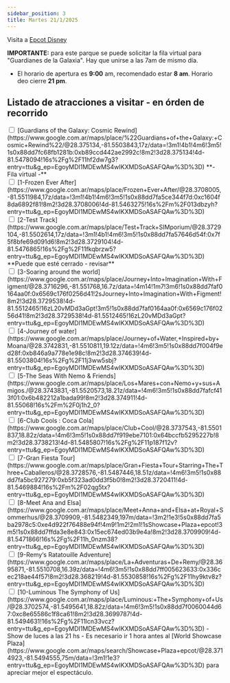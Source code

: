 ```yaml
---
sidebar_position: 3
title: Martes 21/1/2025
---
```




Visita a [Epcot Disney](https://www.google.com.ar/maps/place/Cast+Parking+(Red+Lot),+Orlando,+FL+32836,+EE.+UU./@28.372475,-81.5421017,17.3z/data=!4m15!1m8!3m7!1s0x88dd7fa47b37af61:0xdb994573748ccd8f!2sEpcot+Center+Dr,+Florida,+EE.+UU.!3b1!8m2!3d28.3733535!4d-81.5385799!16s%2Fg%2F1tvgw4f_!3m5!1s0x88dd7fa3892b0091:0x511a3805d9550224!8m2!3d28.3717743!4d-81.5425015!16s%2Fg%2F11b8tcr79p?entry=ttu&g_ep=EgoyMDI1MDEwMS4wIKXMDSoASAFQAw%3D%3D)

**IMPORTANTE:** para este parque se puede solicitar la fila virtual para "Guardianes de la Galaxia". Hay que unirse a las 7am de mismo día.

- El horario de apertura es **9:00** am, recomendado estar **8 am**. Horario deo cierre **21 pm**.

## Listado de atracciones a visitar - en órden de recorrido

<input type="checkbox" id="task3" />
<label for="task3">[Guardians of the Galaxy: Cosmic Rewind](https://www.google.com.ar/maps/place/%22Guardians+of+the+Galaxy:+Cosmic+Rewind%22/@28.375134,-81.5503843,17z/data=!3m1!4b1!4m6!3m5!1s0x88dd7fc68fb1281b:0xb89ccd442ae2992c!8m2!3d28.375134!4d-81.5478094!16s%2Fg%2F11hf2dw7g3?entry=ttu&g_ep=EgoyMDI1MDEwMS4wIKXMDSoASAFQAw%3D%3D) **- Fila virtual -**</label>

<br />

<input type="checkbox" id="task1" />
<label for="task1">[1-Frozen Ever After](https://www.google.com.ar/maps/place/Frozen+Ever+After/@28.3708005,-81.5511984,17z/data=!3m1!4b1!4m6!3m5!1s0x88dd7fa5ce344f7d:0xc1604f8da6892f81!8m2!3d28.3708006!4d-81.5463275!16s%2Fm%2F013dbzyh?entry=ttu&g_ep=EgoyMDI1MDEwMS4wIKXMDSoASAFQAw%3D%3D)</label>

<br />

<input type="checkbox" id="task2" />
<label for="task2">[2-Test Track](https://www.google.com.ar/maps/place/Test+Track+SIMporium/@28.3729104,-81.5502614,17z/data=!3m1!4b1!4m6!3m5!1s0x88dd7fa57646d54f:0x7f5f8bfe69d091d6!8m2!3d28.3729104!4d-81.5476865!16s%2Fg%2F11fkqbrzw5?entry=ttu&g_ep=EgoyMDI1MDEwMS4wIKXMDSoASAFQAw%3D%3D) **Puede que esté cerrado - revisar**</label>

<br />


<input type="checkbox" id="task4" />
<label for="task4">[3-Soaring around the world](https://www.google.com.ar/maps/place/Journey+Into+Imagination+With+Figment/@28.3716296,-81.551768,16.7z/data=!4m14!1m7!3m6!1s0x88dd7faf0164aa0f:0x6569c176f0256d41!2sJourney+Into+Imagination+With+Figment!8m2!3d28.3729538!4d-81.5512465!16zL20vMDd3aGpt!3m5!1s0x88dd7faf0164aa0f:0x6569c176f0256d41!8m2!3d28.3729538!4d-81.5512465!16zL20vMDd3aGpt?entry=ttu&g_ep=EgoyMDI1MDEwMS4wIKXMDSoASAFQAw%3D%3D) </label>

<br />

<input type="checkbox" id="task5" />
<label for="task5">[4-Journey of water](https://www.google.com.ar/maps/place/Journey+of+Water,+Inspired+by+Moana/@28.3742831,-81.5510811,19.12z/data=!4m6!3m5!1s0x88dd7f004f9ed28f:0xb846a9a778e1e98c!8m2!3d28.374639!4d-81.5503804!16s%2Fg%2F11j3ww5sbj?entry=ttu&g_ep=EgoyMDI1MDEwMS4wIKXMDSoASAFQAw%3D%3D) </label>

<br />

<input type="checkbox" id="task6" />
<label for="task6">[5-The Seas With Nemo & Friends](https://www.google.com.ar/maps/place/Los+Mares+con+Nemo+y+sus+Amigos./@28.3743831,-81.5520573,18.21z/data=!4m6!3m5!1s0x88dd7fafcf413f01:0x6b482212a1bada99!8m2!3d28.374911!4d-81.55068!16s%2Fm%2F0j1h2_0?entry=ttu&g_ep=EgoyMDI1MDEwMS4wIKXMDSoASAFQAw%3D%3D) </label>

<br />

<input type="checkbox" id="task7" />
<label for="task7">[6-Club Cools : Coca Cola](https://www.google.com.ar/maps/place/Club+Cool/@28.3737543,-81.5501837,18.82z/data=!4m6!3m5!1s0x88dd7f919ebe7101:0x64bccfb5295227b!8m2!3d28.3738213!4d-81.5485807!16s%2Fg%2F11p187f12v?entry=ttu&g_ep=EgoyMDI1MDEwMS4wIKXMDSoASAFQAw%3D%3D) </label>

<br />

<input type="checkbox" id="task8" />
<label for="task8">[7-Gran Fiesta Tour](https://www.google.com.ar/maps/place/Gran+Fiesta+Tour+Starring+The+Three+Caballeros/@28.3728576,-81.5487446,18.51z/data=!4m6!3m5!1s0x88dd7fa5bc927279:0xb5f323ad0dd3f5b0!8m2!3d28.3720411!4d-81.5469884!16s%2Fm%2F02qg5tx?entry=ttu&g_ep=EgoyMDI1MDEwMS4wIKXMDSoASAFQAw%3D%3D) </label>

<br />

<input type="checkbox" id="task9" />
<label for="task9">[8-Meet Ana and Elsa](https://www.google.com.ar/maps/place/Meet+Anna+and+Elsa+at+Royal+Sommerhus/@28.3709909,-81.5482349,197m/data=!3m2!1e3!5s0x88dd7fa5ba2978c5:0xe4d922f76488e94f!4m9!1m2!2m1!1sShowcase+Plaza+epcot!3m5!1s0x88dd7ffda3e8e843:0x15ec674ed03b9e4a!8m2!3d28.3709909!4d-81.5471866!16s%2Fg%2F11h_0nzm38?entry=ttu&g_ep=EgoyMDI1MDEwMS4wIKXMDSoASAFQAw%3D%3D) </label>

<br />

<input type="checkbox" id="task9" />
<label for="task9">[9-Remy‘s Ratatouille Adventure](https://www.google.com.ar/maps/place/La+Adventuras+De+Remy/@28.3695871,-81.5510708,16.39z/data=!4m6!3m5!1s0x88dd7ff005623633:0x336cec218ae44f57!8m2!3d28.368219!4d-81.5530858!16s%2Fg%2F11hy9ktv8z?entry=ttu&g_ep=EgoyMDI1MDEwMS4wIKXMDSoASAFQAw%3D%3D) </label>


<br />

<input type="checkbox" id="task10" />
<label for="task10">[10-Luminous The Symphony of Us](https://www.google.com.ar/maps/place/Luminous:+The+Symphony+of+Us/@28.3702574,-81.5495641,18.82z/data=!4m6!3m5!1s0x88dd7f0060044d67:0xc8e65586c1f8ca61!8m2!3d28.3699787!4d-81.5494631!16s%2Fg%2F11lcn33vcz?entry=ttu&g_ep=EgoyMDI1MDEwMS4wIKXMDSoASAFQAw%3D%3D) - Show de luces a las 21 hs - Es necesario ir 1 hora antes al [World Showcase Plaza](https://www.google.com.ar/maps/search/Showcase+Plaza+epcot/@28.3714923,-81.5494555,75m/data=!3m1!1e3?entry=ttu&g_ep=EgoyMDI1MDEwMS4wIKXMDSoASAFQAw%3D%3D) para apreciar mejor el espectáculo.  </label>


